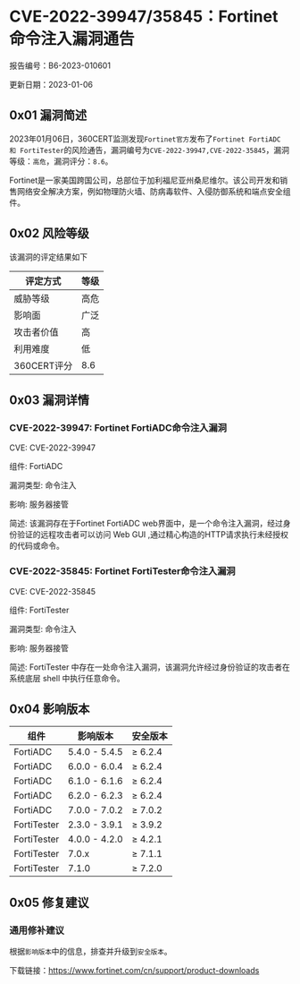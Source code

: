 # CVE-2022-39947/35845：Fortinet 命令注入漏洞通告

报告编号：B6-2023-010601

更新日期：2023-01-06

## 0x01  漏洞简述

2023年01月06日，360CERT监测发现`Fortinet官方`发布了`Fortinet FortiADC 和 FortiTester`的风险通告，漏洞编号为`CVE-2022-39947,CVE-2022-35845`，漏洞等级：`高危`，漏洞评分：`8.6`。

Fortinet是一家美国跨国公司，总部位于加利福尼亚州桑尼维尔。该公司开发和销售网络安全解决方案，例如物理防火墙、防病毒软件、入侵防御系统和端点安全组件。

## 0x02  风险等级

该漏洞的评定结果如下

| 评定方式    | 等级 |
| ----------- | ---- |
| 威胁等级    | 高危 |
| 影响面      | 广泛 |
| 攻击者价值  | 高   |
| 利用难度    | 低   |
| 360CERT评分 | 8.6  |

## 0x03  漏洞详情

### CVE-2022-39947: Fortinet FortiADC命令注入漏洞

CVE: CVE-2022-39947

组件: FortiADC

漏洞类型: 命令注入

影响: 服务器接管

简述: 该漏洞存在于Fortinet FortiADC web界面中，是一个命令注入漏洞，经过身份验证的远程攻击者可以访问 Web GUI ,通过精心构造的HTTP请求执行未经授权的代码或命令。

### CVE-2022-35845: Fortinet FortiTester命令注入漏洞

CVE: CVE-2022-35845

组件: FortiTester

漏洞类型: 命令注入

影响: 服务器接管

简述: FortiTester 中存在一处命令注入漏洞，该漏洞允许经过身份验证的攻击者在系统底层 shell 中执行任意命令。

## 0x04  影响版本

| 组件        | 影响版本      | 安全版本 |
| ----------- | ------------- | -------- |
| FortiADC    | 5.4.0 - 5.4.5 | ≥ 6.2.4  |
| FortiADC    | 6.0.0 - 6.0.4 | ≥ 6.2.4  |
| FortiADC    | 6.1.0 - 6.1.6 | ≥ 6.2.4  |
| FortiADC    | 6.2.0 - 6.2.3 | ≥ 6.2.4  |
| FortiADC    | 7.0.0 - 7.0.2 | ≥ 7.0.2  |
| FortiTester | 2.3.0 - 3.9.1 | ≥ 3.9.2  |
| FortiTester | 4.0.0 - 4.2.0 | ≥ 4.2.1  |
| FortiTester | 7.0.x         | ≥ 7.1.1  |
| FortiTester | 7.1.0         | ≥ 7.2.0  |

## 0x05  修复建议

### 通用修补建议

根据`影响版本`中的信息，排查并升级到`安全版本`。

下载链接：https://www.fortinet.com/cn/support/product-downloads